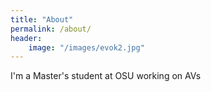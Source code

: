 ```yaml
---
title: "About"
permalink: /about/
header:
    image: "/images/evok2.jpg"
---
```


I'm a Master's student at OSU working on AVs
